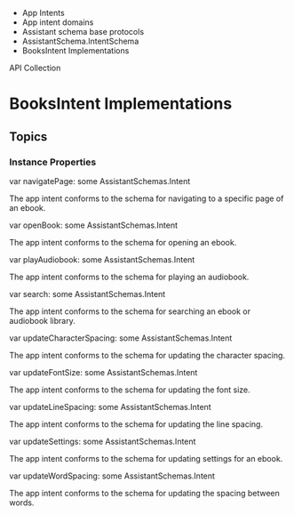 

- App Intents
- App intent domains
- Assistant schema base protocols
- AssistantSchema.IntentSchema
-  BooksIntent Implementations 

API Collection

# BooksIntent Implementations

## Topics

### Instance Properties

var navigatePage: some AssistantSchemas.Intent

The app intent conforms to the schema for navigating to a specific page of an ebook.

var openBook: some AssistantSchemas.Intent

The app intent conforms to the schema for opening an ebook.

var playAudiobook: some AssistantSchemas.Intent

The app intent conforms to the schema for playing an audiobook.

var search: some AssistantSchemas.Intent

The app intent conforms to the schema for searching an ebook or audiobook library.

var updateCharacterSpacing: some AssistantSchemas.Intent

The app intent conforms to the schema for updating the character spacing.

var updateFontSize: some AssistantSchemas.Intent

The app intent conforms to the schema for updating the font size.

var updateLineSpacing: some AssistantSchemas.Intent

The app intent conforms to the schema for updating the line spacing.

var updateSettings: some AssistantSchemas.Intent

The app intent conforms to the schema for updating settings for an ebook.

var updateWordSpacing: some AssistantSchemas.Intent

The app intent conforms to the schema for updating the spacing between words.

